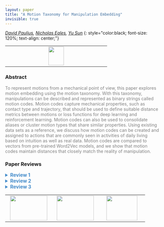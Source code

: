 ```yaml
---
layout: paper
title: "A Motion Taxonomy for Manipulation Embedding"
invisible: true
---
```

*[David Paulius](https://www.davidpaulius.me),  [Nicholas Eales](http://),  [Yu Sun](https://cse.usf.edu/~yusun)*
{: style="color:black; font-size: 120%; text-align: center;"}

<table width="20%"> <tr>
<td style="width: 20%; text-align: center;"><a href="http://www.roboticsproceedings.org/rss16/p045.pdf"><img src="{{ site.baseurl }}/images/paper_link.png"
width = "50"  height = "60"/> </a> </td>

</tr></table>

### Abstract
<html><p style="color:gray; font-size: 100%; text-align: justified;">
To represent motions from a mechanical point of view, this paper explores motion embedding using the motion taxonomy. With this taxonomy, manipulations can be described and represented as binary strings called motion codes. Motion codes capture mechanical properties, such as contact type and trajectory, that should be used to define suitable distance metrics between motions or loss functions for deep learning and reinforcement learning. Motion codes can also be used to consolidate aliases or cluster motion types that share similar properties. Using existing data sets as a reference, we discuss how motion codes can be created and assigned to actions that are commonly seen in activities of daily living based on intuition as well as real data. Motion codes are compared to vectors from pre-trained Word2Vec models, and we show that motion codes maintain distances that closely match the reality of manipulation.
</p></html>

### Paper Reviews
<details><summary style="font-size:110%; color:#438BCA; cursor: pointer;"><b> Review 1</b></summary>
<p style="color:gray; font-size: 100%; text-align: justified; white-space: pre-line">
The construction and the choices for constructing this encoding scheme are well explained and documented, however this work lack of an example(even not very difficult) of task that successfully use this encoding because while the construction of the encoding seem coherent it is not sure that this will have a significant effect on a learning task, or at least showing that it increase the learning speed. Creating a link between the geometric/physical/motion and semantic associated of the action is difficult but could be done by multiple ways, ones could be done by using for example siamese networks, by exploiting the similarities in the appearance of the actions(like in a action recognition task) in the dataset in order to create the embedding from the videos. Use both embedding in another task to show the significance of the encoding scheme presented and the benefit from using such encoding would have been appreciated instead of comparing it with word2vec that do not contain motion information about the action.
</p> </details>

<details><summary style="font-size:110%; color:#438BCA; cursor: pointer;"><b> Review 2</b></summary>
<p style="color:gray; font-size: 100%; text-align: justified; white-space: pre-line">
This paper explores motion encoding using motion taxonomy based on the mechanics of motions, showing how the motion code assignment corresponds to actual data. And as a result, a new embedding method has been developed. The new method translates manipulations into a machine language called motion codes according to some attributes based on contact and trajectory information, whereas the popular word embedding technique Word2Vec embedding model is trained by context. In order to compare motion codes to Word2Vec embeddings, the authors used dimension reduction with PCA and then used t-SNE to visualize these embeddings and their relative distances in 2D. Experiments were carried out on the two methods respectively, and the results demonstrated that these motion codes, when compared to Word2Vec (which uses natural language for training and gives no innate information at all to compare the differences between two labels in a mechanical point of view), produce embeddings that provide better metrics for classification. A number of problems had been solved:
1.	different forms of motion of a same word (e.g. mixing (liquid), mixing (non-liquid))
2.	ignoring the synonyms of label (different labels but similar mechanical motions, multiple synonyms are oversimplified into a single label, e.g. ‘chop’, ‘cut’ and ‘slice’)
3.	multiple meanings of a single word (noun and verb of a word may not share a same meaning, e.g. tap).
In addition, motion codes reduce the amount of features needed to label motions and contain more meaningful information about distances between motions. 
The aim of this research is clearly stated and fully addressed. But I still have some concerns as detailed below:
For clarity:
1.	In Abstract, it is mentioned that binary codes establish a road-map to transfer learned skills to unlearned skills that share similar properties. Please explain it more clearly. 
2.	In the introduction, we were told that this taxonomy can consolidate motion aliases. A further explain on the seasons for consolidation would be helpful.
3.	In this paper, the author defines two weighted values to set the priority of contact or trajectory types when measuring distances, I suggest that the author elaborates on how this is achieved.
4.	In the beginning of section II, a formal definition of motion feature and motion feature space should be introduced, as it may leads to confusion without a definition before having read through the whole paper.
5.	I suggest the author presents the experimental results in a more intuitive form, such as circling the motions that belong to the same cluster.
6.	Figure 4 illustrates how to extract revolute properties for the motion of loosening a screw. However, one more picture with coordinate axis as well as arrows indicating the direction of motion would make it easier to understand.
7.	In Section IV B, this paper compares motion codes to pre-trained Word2Vec models. Please explain how to convert a motion code vector or a Word2Vec vector to the corresponding point in Figure 5.
8.	PCA and t-SNE are used in this paper, I suggest that the author introduce these methods properly for non-expert readers.
9.	In the conclusion (Section V), it says, "with a suitable model, motion codes can be automatically generated.” Please explain how to obtain this model.

For quality:
1.	The engagement type (rigid or soft) is connected with the structural outcome (deforming or non-deforming). The classification of these two attributes may be duplicate and there may be simpler code.
2.	As mentioned just before the section III, the proposed motion taxonomy is not the ideal way of representing a motion. Considering this as a drawback, can you please indicate what are the most important features that forms a good motion representing method? Or Could you please quantitatively or qualitatively evaluate why this motion taxonomy has this drawback. Are there any other potential drawbacks can be seen? (since they are not explicitly explained in the paper)
3.	In this paper, a criterion for the performance of the embeddings is proposed. This criterion is intuitive; however, it would be more convincing if this paper explains how to use the motion codes for motion recognition, analysis and generation rather than just comparing with Word2Vec embedding.
4.	Section IV compares motion codes to Word2Vec embedding. Please explain why choosing Word2Vec embedding, why not other embedding methods?
5.	In Section IV B, this paper compares motion codes to pre-trained Word2Vec models from Concept-Net, Google News and Wikipedia. However, the data sets used to train these models are not created for robotics. It would be better to use a data set that is created for robot manipulation.
6.	In the conclusion (Section V) and section II, the authors say that their future work will be a neural network that can automatically generate codes for manipulations in video sequences. It would be more impressive to explain the relationship between the newly proposed motion taxonomy and this neural network.
7.	When defining the contact duration, it mentioned that the duration can be measured visually or physically with sensors; However, the threshold or boundary was not given. A better definition on the threshold may be vital for a robot to generate this code automatically.
8.	The text needs to be re-checked, since I found missing of punctuation mark in the paper.
Other suggestions:
1.	I suggest that the author adds the overall framework of the proposed method in the article.
2.	It would be interesting if actions using double-active tools can be considered. E.g. bending a long stick using two hands.

</p> </details>

<details><summary style="font-size:110%; color:#438BCA; cursor: pointer;"><b> Review 3</b></summary>
<p style="color:gray; font-size: 100%; text-align: justified; white-space: pre-line">

*The robot is clearly written and easy to follow.
*Their proposed motion taxonomy represented as a binary vector is interesting, as they can compactly represent many different types of motion. However, it is unclear in what situations it would be useful to use it.

*My main qualm with the paper is that the authors do not clearly validate the paper. They claim that the motion codes can be extracted directly from demonstrations. But they do not provide statistics of how frequently the robot extracted the correct motion codes. One possible validation would be for the robot to automatically create motion codes for a number of different demonstrations. And compare how close the automatically generated motion code is to motion codes hand-coded by an expert.
*I am not sure if the comparison to Word2Vec is the fairest comparison as Word2Vec was created for a very different domain (NLP) rather than describing how a robot or people move. 
*In their comparison to Word2Vec, they claim that their taxonomy is better, but they have no statistics backing this claim. The authors do not present any statistics showing that one was more accurate than the other, instead, they compare several selected examples. A better validation would be to have an expert label how similar different motions are, and how distant Word2Vec and their proposed method are to the expert labels.
*A strong validation might have been to learn several motion taxonomies and see how well the robot could generalize it to new motions (motions that it had never done before).
*I would have liked to see several specific examples of how this taxonomy would improve current robotic applications.

</p> </details>

<table width="100%"><tr><td style="width: 30%; text-align: center;"><a href="{{ site.baseurl }}/program/papers/44"> <img src="{{ site.baseurl }}/images/previous_icon.png" width = "120"  height = "80"/> </a> </td>

<td style="width: 30%; text-align: center;"><a href="{{ site.baseurl }}/program/papers"> <img src="{{ site.baseurl }}/images/overview_icon.png" width = "120"  height = "80"/> </a> </td> 

<td style="width: 30%; text-align: center;"><a href="{{ site.baseurl }}/program/papers/46"> <img src="{{ site.baseurl }}/images/next_icon.png" width = "100"  height = "80"/> </a> </td> 

</tr></table>

